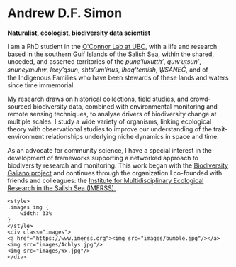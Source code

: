# Andrew D.F. Simon

**Naturalist, ecologist, biodiversity data scientist**

I am a PhD student in the [O'Connor Lab at UBC](http://oconnorlab.weebly.com), with a life and research based in the southern Gulf Islands of the Salish Sea, within the shared, unceded, and asserted territories of the *pune’luxutth’*, *quw’utsun’*, *snuneymuhw*, *leey’qsun*, *shts’um’inus*, *lhaq'temish*, *W̱SÁNEĆ*, and of the Indigenous Families who have been stewards of these lands and waters since time immemorial.

My research draws on historical collections, field studies, and crowd-sourced biodiversity data, combined with environmental monitoring and remote sensing techniques, to analyse drivers of biodiversity change at multiple scales. I study a wide variety of organisms, linking ecological theory with observational studies to improve our understanding of the trait-environment relationships underlying niche dynamics in space and time.
 
As an advocate for community science, I have a special interest in the development of frameworks supporting a networked approach to biodiversity research and monitoring. This work began with the [Biodiversity Galiano project](http://biogaliano.org) and continues through the organization I co-founded with friends and colleagues: the [Institute for Multidisciplinary Ecological Research in the Salish Sea (IMERSS).](http://imerss.org)
```{=html}
<style>
.images img {
    width: 33%
}
</style>
<div class="images">
<a href="https://www.imerss.org"><img src="images/bumble.jpg"/></a>
<img src="images/Achlys.jpg"/>
<img src="images/Wx.jpg"/>
</div>
```
